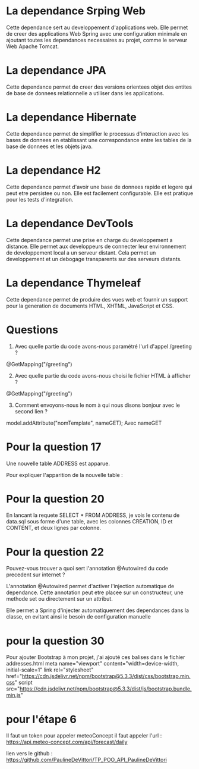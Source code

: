 # La dependance Srping Web

Cette dependance sert au developpement d'applications web. 
Elle permet de creer des applications Web Spring avec une configuration minimale 
en ajoutant toutes les dependances necessaires au projet, comme le serveur Web 
Apache Tomcat.

# La dependance JPA

Cette dependance permet de creer des versions orientees objet des entites de base 
de donnees relationnelle a utiliser dans les applications.

# La dependance Hibernate

Cette dependance permet de simplifier le processus d'interaction avec les bases de 
donnees en etablissant une correspondance entre les tables de la base de donnees 
et les objets java.

# La dependance H2

Cette dependance permet d'avoir une base de donnees rapide et legere qui peut etre 
persistee ou non. Elle est facilement configurable. Elle est pratique pour les tests
d'integration.

# La dependance DevTools

Cette dependance permet une prise en charge du developpement a distance. Elle permet aux 
developpeurs de connecter leur environnement de developpement local a un serveur distant.
Cela permet un developpement et un debogage transparents sur des serveurs distants.

# La dependance Thymeleaf

Cette dependance permet de produire des vues web et fournir un support pour la generation 
de documents HTML, XHTML, JavaScript et CSS.

# Questions
1. Avec quelle partie du code avons-nous paramétré l'url d'appel /greeting ?

@GetMapping("/greeting")

2. Avec quelle partie du code avons-nous choisi le fichier HTML à afficher ?

@GetMapping("/greeting")

3. Comment envoyons-nous le nom à qui nous disons bonjour avec le second lien ?

model.addAttribute("nomTemplate", nameGET);
Avec nameGET


# Pour la question 17 

Une nouvelle table ADDRESS est apparue.

Pour expliquer l'apparition de la nouvelle table :


# Pour la question 20

En lancant la requete SELECT * FROM ADDRESS, je vois le contenu de data.sql sous forme d'une table, avec les colonnes CREATION, ID et CONTENT, et deux lignes par colonne.

# Pour la question 22

Pouvez-vous trouver a quoi sert l'annotation @Autowired du code precedent sur internet ?

L'annotation @Autowired permet d'activer l'injection automatique de dependance. Cette annotation peut etre placee sur un constructeur, une methode set ou directement sur un attribut.

Elle permet a Spring d'injecter automatiquement des dependances dans la classe, en evitant ainsi le besoin de configuration manuelle

# pour la question 30

Pour ajouter Bootstrap à mon projet, j'ai ajouté ces balises dans le fichier addresses.html
meta name="viewport" content="width=device-width, initial-scale=1"
link rel="stylesheet" href="https://cdn.jsdelivr.net/npm/bootstrap@5.3.3/dist/css/bootstrap.min.css"
script src="https://cdn.jsdelivr.net/npm/bootstrap@5.3.3/dist/js/bootstrap.bundle.min.js"

# pour l'étape 6

Il faut un token pour appeler meteoConcept
il faut appeler l'url : https://api.meteo-concept.com/api/forecast/daily

lien vers le github : https://github.com/PaulineDeVittori/TP_POO_API_PaulineDeVittori